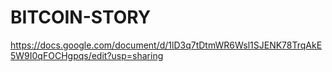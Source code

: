 # BITCOIN-STORY

https://docs.google.com/document/d/1lD3q7tDtmWR6Wsl1SJENK78TrqAkE5W9I0qFOCHgpqs/edit?usp=sharing
